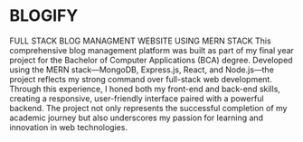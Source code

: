 # BLOGIFY
FULL STACK BLOG MANAGMENT WEBSITE USING MERN STACK
This comprehensive blog management platform was built as part of my final year project for the Bachelor of Computer Applications (BCA) degree. Developed using the MERN stack—MongoDB, Express.js, React, and Node.js—the project reflects my strong command over full-stack web development. Through this experience, I honed both my front-end and back-end skills, creating a responsive, user-friendly interface paired with a powerful backend. The project not only represents the successful completion of my academic journey but also underscores my passion for learning and innovation in web technologies.

